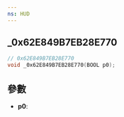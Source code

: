 ```yaml
---
ns: HUD
---
```

## _0x62E849B7EB28E770

```c
// 0x62E849B7EB28E770
void _0x62E849B7EB28E770(BOOL p0);
```


## 參數
* **p0**: 

